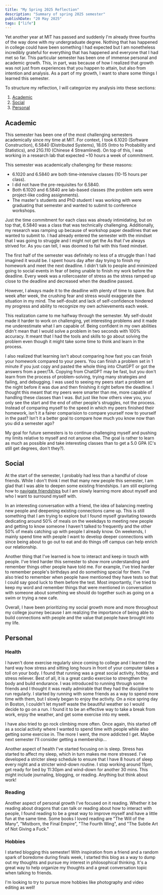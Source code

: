 ```yaml
---
title: "My Spring 2025 Reflection"
description: "Summary of spring 2025 semester"
publishDate: "20 May 2025"
tags: ["life"]
---                                                                                               
```


Yet another year at MIT has passed and suddenly I'm already three fourths of the way done with my undergraduate degree. Nothing that has happened in college could have been something I had expected but I am nonetheless incredibly grateful for everything that has happened and everyone that I had met so far. This particular semester has been one of immense personal and academic growth. This, in part, was because of how I realized that growth was not just from experiences that you happen to attain, but also from intention and analysis. As a part of my growth, I want to share some things I learned this semester.

To structure my reflection, I will categorize my analysis into these sections:

1. [Academic](#academic)
2. [Social](#social)
3. [Personal](#personal)

## Academic
This semester has been one of the most challenging semesters academically since my time at MIT. For context, I took 6.1020 (Software Construction), 6.5840 (Distributed Systems), 18.05 (Intro to Probability and Statistics), and 21G.110 (Chinese 4 Streamlined). On top of this, I was working in a research lab that expected ~10 hours a week of commitment.

This semester was academically challenging for these reasons:
- 6.1020 and 6.5840 are both time-intensive classes (10-15 hours per class).
- I did not have the pre-requisites for 6.5840.
- Both 6.1020 and 6.5840 are lab-based classes (the problem sets were project-like coding assignments).
- The master's students and PhD student I was working with were graduating that semester and wanted to submit to conference workshops.

Just the time commitment for each class was already intimidating, but on top that, 6.5840 was a class that was technically challenging. Additionally, my research was ramping up because of workshop paper deadlines that we wanted to submit to. I had already entered the semester with the mindset that I was going to struggle and I might not get the As that I've always strived for. As you can tell, I was doomed to fail with this fixed mindset.

The first half of the semester was definitely no less of a struggle than I had imagined it would be. I spent hours day after day trying to finish my homework and meet the next deadline. I didn't talk to people and minimized going to social events in fear of being unable to finish my work before the deadline. Every week was a rollercoaster of stress as the stress ramped up close to the deadline and decreased when the deadline passed. 

However, I always made it to the deadline with plenty of time to spare. But week after week, the crushing fear and stress would exaggerate the situation in my mind. The self-doubt and lack of self-confidence hindered my progress and ability to recognize my own achievements each week.

This realization came to me halfway through the semester. My self-doubt made it harder to work on challenging, yet interesting problems and it made me underestimate what I am capable of. Being confident in my own abilities didn't mean that I would solve a problem in two seconds with 100% accuracy. It meant that I had the tools and skills to go about solving the problem even though it might take some time to think and learn in the process.

I also realized that learning isn't about comparing how fast you can finish your homework compared to your peers. You can finish a problem set in 1 minute if you just copy and pasted the whole thing into ChatGPT or got the answers from a peer/TA. Copying from ChatGPT may be fast, but you don't learn from the process of problem-solving, trying many strategies and failing, and debugging. I was used to seeing my peers start a problem set the night before it was due and then finishing it right before the deadline. I thought this meant that my peers were smarter than me, more capable of handling these classes than I was. But just like how others view you, you only see the start and the end of other people's struggles, not the process. Instead of comparing myself to the speed in which my peers finished their homework, isn't it a fairer comparision to compare yourself now to yourself in the past? Isn't it a better goal to compare how much you know now than you did a semester ago?

My goal for future semesters is to continue challenging myself and pushing my limits relative to myself and not anyone else. The goal is rather to learn as much as possible and take interesting classes than to get a 5.0 GPA (C's still get degrees, don't they?).

## Social
At the start of the semester, I probably had less than a handful of close friends. While I don't think I met that many new people this semester, I am glad that I was able to deepen some existing friendships. I am still exploring how to [navigate friendships](/posts/life/friends/) but I am slowly learning more about myself and who I want to surround myself with.

In an interesting conversation with a friend, the idea of balancing meeting new people and deepening existing connections came up. This is still something that I am trying to explore but I found myself gravitating towards dedicating around 50% of meals on the weekdays to meeting new people and getting to know someone I haven't talked to frequently and the other 50% of meals catching up with people I already know. On weekends, I mainly spend time with people I want to develop deeper connections with since being about to go out to eat and do things off campus can help enrich our relationship.

Another thing that I've learned is how to interact and keep in touch with people. I've tried harder this semester to show more understanding and remember things other people have told me. For example, I've tried harder to remember people's birthdays and do something special for them. I've also tried to remember when people have mentioned they have tests so that I could say good luck to them before the test. Most importantly, I've tried to keep my word and remember things that were mentioned in conversation with someone about something we should do together such as going on a swim or trying a new cafe.

Overall, I have been prioritizing my social growth more and more throughout my college journey because I am realizing the importance of being able to build connections with people and the value that people have brought into my life. 

## Personal

### Health
I haven't done exercise regularly since coming to college and I learned the hard way how stress and sitting long hours in front of your computer takes a toll on your body. I found that running was a great social activity, hobby, and stress reliever. Best of all, it is a great cardio exercise to strengthen the body and build endurance. I was introduced to running through some friends and I thought it was really admirable that they had the discipline to run regularly. I started by running with some friends as a way to spend more time with them, but I slowly began to enjoy the activity. On a nice spring day in Boston, I couldn't let myself waste the beautiful weather so I would decide to go on a run. I found it to be an effective way to take a break from work, enjoy the weather, and get some exercise into my week.

I have also tried to go rock climbing more often. Once again, this started off as a social activity where I wanted to spend time with people while also getting some exercise in. The more I went, the more addicted I get. Maybe next semester I'll consider getting a membership...

Another aspect of health I've started focusing on is sleep. Stress has started to affect my sleep, which in turn makes me more stressed. I've developed a stricter sleep schedule to ensure that I have 8 hours of sleep every night and a stricter wind-down routine. I stop working around 11pm, get ready for bed by 11:30pm and wind-down for another 30 mins. This might include journaling, blogging, or reading. Anything but think about work!

### Reading
Another aspect of personal growth I've focused on it reading. Whether it be reading about dragons that can talk or reading about how to interact with people, I found reading to be a great way to improve myself and have a little fun at the same time. Some books I loved reading are "The Will of the Many", "Mistborn, the Final Empire", "The Fourth Wing", and "The Subtle Art of Not Giving a Fuck." 

### Hobbies
I started blogging this semester! With inspiration from a friend and a random spark of boredome during finals week, I started this blog as a way to dump out my thoughts and pursue my interest in philosophical thinking. It's a great way to help organize my thoughts and a great conversation topic when talking to friends.

I'm looking to try to pursue more hobbies like photography and video editing as well!
